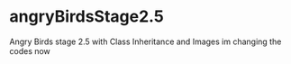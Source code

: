 # angryBirdsStage2.5
Angry Birds stage 2.5 with Class Inheritance and Images
im changing the codes now 